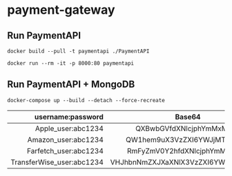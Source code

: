 # payment-gateway


## Run PaymentAPI
`docker build --pull -t paymentapi ./PaymentAPI`

`docker run --rm -it -p 8000:80 paymentapi`


## Run PaymentAPI + MongoDB
`docker-compose up --build --detach --force-recreate`

|username:password|Base64| 
|----------:|:-------------:|
|Apple_user:abc1234|QXBwbGVfdXNlcjphYmMxMjM0 |
|Amazon_user:abc1234|QW1hem9uX3VzZXI6YWJjMTIzNA== |
|Farfetch_user:abc1234| RmFyZmV0Y2hfdXNlcjphYmMxMjM0|
|TransferWise_user:abc1234|VHJhbnNmZXJXaXNlX3VzZXI6YWJjMTIzNA==|
